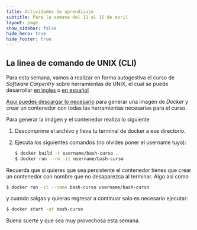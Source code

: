 ```yaml
---
title: Actividades de aprendizaje
subtitle: Para la semana del 11 al 16 de abril
layout: page
show_sidebar: false
hide_hero: true
hide_footer: true
---
```


## La linea de comando de UNIX (CLI)

Para esta semana, vamos a realizar en forma autogestiva el curso de *Software Carpentry* sobre herramientas de UNIX, el cual se puede desarrollar [en ingles](http://swcarpentry.github.io/shell-novice/) o [en español](https://swcarpentry.github.io/shell-novice-es/)

[Aquí puedes descargar lo necesario](https://github.com/mcd-unison/curso-hpcd/raw/main/bash/imagen-docker.zip) para generar una imagen de *Docker* y crear un contenedor con todas las herramientas necesarias para el curso.

Para generar la imágen y el contenedor realiza lo siguiente   

1. Descomprime el archivo y lleva tu terminal de docker a ese directorio.
   
2. Ejecuta los siguientes comandos (no olvides poner el username tuyo): 
   ```bash
   $ docker build -t username/bash-curso .
   $ docker run --rm -it username/bash-curso
   ```

Recuerda que si quieres que sea persistente el contenedor tienes que crear un contenedor con nombre que no desaparezca al terminar. Algo así como
   
```bash
$ docker run -it --name bash-curso username/bash-curso
```

y cuando salgas y quieras regresar a continuar solo es necesario ejecutar:

```bash
$ docker start -at bash-curso
```

Buena suerte y que sea muy provechosa esta semana.





